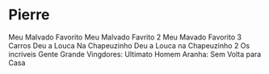 # Pierre
Meu Malvado Favorito
Meu Malvado Favrito 2
Meu Mavado Favorito 3
Carros
Deu a Louca Na Chapeuzinho
Deu a Louca na Chapeuzinho 2
Os incriveis
Gente Grande
Vingdores: Ultimato
Homem Aranha: Sem Volta para Casa
